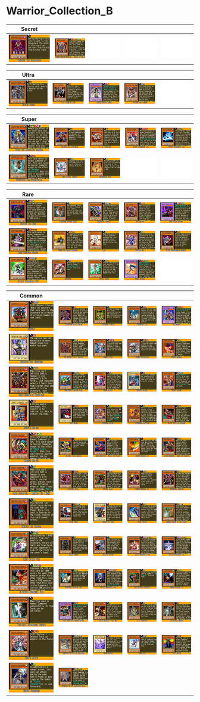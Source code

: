# Warrior_Collection_B

|Secret| | | | |
|---|---|---|---|---|
|[![Makyura the Destructor ](../images/WC6-EN/0991-MakyuratheDestructor-WC6-EN-VG.png)](https://yugipedia.com/wiki/Makyura_the_Destructor_(World_Championship_2006))|[![Black Luster Soldier - Envoy of the Beginning ](../images/WC6-EN/1421-BlackLusterSoldierEnvoyoftheBeginning-WC6-EN-VG.png)](https://yugipedia.com/wiki/Black_Luster_Soldier_-_Envoy_of_the_Beginning_(World_Championship_2006))|![Blank](../images/Blank.png)|![Blank](../images/Blank.png)|![Blank](../images/Blank.png)|

|Ultra| | | | |
|---|---|---|---|---|
|[![Exiled Force ](../images/WC6-EN/1019-ExiledForce-WC6-EN-VG.png)](https://yugipedia.com/wiki/Exiled_Force_(World_Championship_2006))|[![D.D. Warrior Lady ](../images/WC6-EN/1327-DDWarriorLady-WC6-EN-VG.png)](https://yugipedia.com/wiki/D.D._Warrior_Lady_(World_Championship_2006))|[![Alkana Knight Joker ](../images/WC6-EN/1936-AlkanaKnightJoker-WC6-EN-VG.png)](https://yugipedia.com/wiki/Alkana_Knight_Joker_(World_Championship_2006))|[![Gilford the Legend ](../images/WC6-EN/1937-GilfordtheLegend-WC6-EN-VG.png)](https://yugipedia.com/wiki/Gilford_the_Legend_(World_Championship_2006))|![Blank](../images/Blank.png)|

|Super| | | | |
|---|---|---|---|---|
|[![Freed the Matchless General ](../images/WC6-EN/1013-FreedtheMatchlessGeneral-WC6-EN-VG.png)](https://yugipedia.com/wiki/Freed_the_Matchless_General_(World_Championship_2006))|[![Gilford the Lightning ](../images/WC6-EN/1133-GilfordtheLightning-WC6-EN-VG.png)](https://yugipedia.com/wiki/Gilford_the_Lightning_(World_Championship_2006))|[![D. D. Assailant ](../images/WC6-EN/1503-DDAssailant-WC6-EN-VG.png)](https://yugipedia.com/wiki/D._D._Assailant_(World_Championship_2006))|[![Silent Swordsman LV7 ](../images/WC6-EN/1692-SilentSwordsmanLV7-WC6-EN-VG.png)](https://yugipedia.com/wiki/Silent_Swordsman_LV7_(World_Championship_2006))|[![Mystic Swordsman LV6 ](../images/WC6-EN/1704-MysticSwordsmanLV6-WC6-EN-VG.png)](https://yugipedia.com/wiki/Mystic_Swordsman_LV6_(World_Championship_2006))|
|[![Gearfried the Swordmaster ](../images/WC6-EN/1772-GearfriedtheSwordmaster-WC6-EN-VG.png)](https://yugipedia.com/wiki/Gearfried_the_Swordmaster_(World_Championship_2006))|[![Holy Knight Ishzark ](../images/WC6-EN/1871-HolyKnightIshzark-WC6-EN-VG.png)](https://yugipedia.com/wiki/Holy_Knight_Ishzark_(World_Championship_2006))|[![Homunculus Gold ](../images/WC6-EN/2075-HomunculusGold-WC6-EN-VG.png)](https://yugipedia.com/wiki/Homunculus_Gold_(World_Championship_2006))|![Blank](../images/Blank.png)|![Blank](../images/Blank.png)|

|Rare| | | | |
|---|---|---|---|---|
|[![Zombyra the Dark ](../images/WC6-EN/0955-ZombyratheDark-WC6-EN-VG.png)](https://yugipedia.com/wiki/Zombyra_the_Dark_(World_Championship_2006))|[![Amazoness Swords Woman ](../images/WC6-EN/0990-AmazonessSwordsWoman-WC6-EN-VG.png)](https://yugipedia.com/wiki/Amazoness_Swords_Woman_(World_Championship_2006))|[![Marauding Captain ](../images/WC6-EN/1015-MaraudingCaptain-WC6-EN-VG.png)](https://yugipedia.com/wiki/Marauding_Captain_(World_Championship_2006))|[![Don Zaloog ](../images/WC6-EN/1111-DonZaloog-WC6-EN-VG.png)](https://yugipedia.com/wiki/Don_Zaloog_(World_Championship_2006))|[![Dark Flare Knight ](../images/WC6-EN/1307-DarkFlareKnight-WC6-EN-VG.png)](https://yugipedia.com/wiki/Dark_Flare_Knight_(World_Championship_2006))|
|[![Dark Magician Knight ](../images/WC6-EN/1353-DarkMagicianKnight-WC6-EN-VG.png)](https://yugipedia.com/wiki/Dark_Magician_Knight_(World_Championship_2006))|[![Freed the Brave Wanderer ](../images/WC6-EN/1411-FreedtheBraveWanderer-WC6-EN-VG.png)](https://yugipedia.com/wiki/Freed_the_Brave_Wanderer_(World_Championship_2006))|[![Teva ](../images/WC6-EN/1504-Teva-WC6-EN-VG.png)](https://yugipedia.com/wiki/Teva_(World_Championship_2006))|[![Maximum Six ](../images/WC6-EN/1506-MaximumSix-WC6-EN-VG.png)](https://yugipedia.com/wiki/Maximum_Six_(World_Championship_2006))|[![Ninja Grandmaster Sasuke ](../images/WC6-EN/1644-NinjaGrandmasterSasuke-WC6-EN-VG.png)](https://yugipedia.com/wiki/Ninja_Grandmaster_Sasuke_(World_Championship_2006))|
|[![Silent Swordsman LV5 ](../images/WC6-EN/1691-SilentSwordsmanLV5-WC6-EN-VG.png)](https://yugipedia.com/wiki/Silent_Swordsman_LV5_(World_Championship_2006))|[![Kaibaman ](../images/WC6-EN/1812-Kaibaman-WC6-EN-VG.png)](https://yugipedia.com/wiki/Kaibaman_(World_Championship_2006))|[![Etoile Cyber ](../images/WC6-EN/1953-EtoileCyber-WC6-EN-VG.png)](https://yugipedia.com/wiki/Etoile_Cyber_(World_Championship_2006))|[![Cyber Blader ](../images/WC6-EN/1956-CyberBlader-WC6-EN-VG.png)](https://yugipedia.com/wiki/Cyber_Blader_(World_Championship_2006))|![Blank](../images/Blank.png)|

|Common| | | | |
|---|---|---|---|---|
|[![Supply ](../images/WC6-EN/0969-Supply-WC6-EN-VG.png)](https://yugipedia.com/wiki/Supply_(World_Championship_2006))|[![Amazoness Chain Master ](../images/WC6-EN/0995-AmazonessChainMaster-WC6-EN-VG.png)](https://yugipedia.com/wiki/Amazoness_Chain_Master_(World_Championship_2006))|[![Amazoness Fighter ](../images/WC6-EN/0998-AmazonessFighter-WC6-EN-VG.png)](https://yugipedia.com/wiki/Amazoness_Fighter_(World_Championship_2006))|[![Throwstone Unit ](../images/WC6-EN/1014-ThrowstoneUnit-WC6-EN-VG.png)](https://yugipedia.com/wiki/Throwstone_Unit_(World_Championship_2006))|[![Ryu Senshi ](../images/WC6-EN/1016-RyuSenshi-WC6-EN-VG.png)](https://yugipedia.com/wiki/Ryu_Senshi_(World_Championship_2006))|
|[![Warrior Dai Grepher ](../images/WC6-EN/1017-WarriorDaiGrepher-WC6-EN-VG.png)](https://yugipedia.com/wiki/Warrior_Dai_Grepher_(World_Championship_2006))|[![The Hunter with 7 Weapons ](../images/WC6-EN/1020-TheHunterwith7Weapons-WC6-EN-VG.png)](https://yugipedia.com/wiki/The_Hunter_with_7_Weapons_(World_Championship_2006))|[![Shadow Tamer ](../images/WC6-EN/1021-ShadowTamer-WC6-EN-VG.png)](https://yugipedia.com/wiki/Shadow_Tamer_(World_Championship_2006))|[![Dragon Manipulator ](../images/WC6-EN/1022-DragonManipulator-WC6-EN-VG.png)](https://yugipedia.com/wiki/Dragon_Manipulator_(World_Championship_2006))|[![Sasuke Samurai ](../images/WC6-EN/1098-SasukeSamurai-WC6-EN-VG.png)](https://yugipedia.com/wiki/Sasuke_Samurai_(World_Championship_2006))|
|[![Dark Scorpion Burglars ](../images/WC6-EN/1110-DarkScorpionBurglars-WC6-EN-VG.png)](https://yugipedia.com/wiki/Dark_Scorpion_Burglars_(World_Championship_2006))|[![Toon Goblin Attack Force ](../images/WC6-EN/1142-ToonGoblinAttackForce-WC6-EN-VG.png)](https://yugipedia.com/wiki/Toon_Goblin_Attack_Force_(World_Championship_2006))|[![Blade Knight ](../images/WC6-EN/1147-BladeKnight-WC6-EN-VG.png)](https://yugipedia.com/wiki/Blade_Knight_(World_Championship_2006))|[![Queen's Knight ](../images/WC6-EN/1158-QueensKnight-WC6-EN-VG.png)](https://yugipedia.com/wiki/Queen%27s_Knight_(World_Championship_2006))|[![King's Knight ](../images/WC6-EN/1207-KingsKnight-WC6-EN-VG.png)](https://yugipedia.com/wiki/King%27s_Knight_(World_Championship_2006))|
|[![Jack's Knight ](../images/WC6-EN/1208-JacksKnight-WC6-EN-VG.png)](https://yugipedia.com/wiki/Jack%27s_Knight_(World_Championship_2006))|[![Dark Blade ](../images/WC6-EN/1217-DarkBlade-WC6-EN-VG.png)](https://yugipedia.com/wiki/Dark_Blade_(World_Championship_2006))|[![Amazoness Paladin ](../images/WC6-EN/1266-AmazonessPaladin-WC6-EN-VG.png)](https://yugipedia.com/wiki/Amazoness_Paladin_(World_Championship_2006))|[![Amazoness Blowpiper ](../images/WC6-EN/1267-AmazonessBlowpiper-WC6-EN-VG.png)](https://yugipedia.com/wiki/Amazoness_Blowpiper_(World_Championship_2006))|[![Cliff the Trap Remover ](../images/WC6-EN/1282-ClifftheTrapRemover-WC6-EN-VG.png)](https://yugipedia.com/wiki/Cliff_the_Trap_Remover_(World_Championship_2006))|
|[![Mirage Knight ](../images/WC6-EN/1308-MirageKnight-WC6-EN-VG.png)](https://yugipedia.com/wiki/Mirage_Knight_(World_Championship_2006))|[![Blindly Loyal Goblin ](../images/WC6-EN/1322-BlindlyLoyalGoblin-WC6-EN-VG.png)](https://yugipedia.com/wiki/Blindly_Loyal_Goblin_(World_Championship_2006))|[![Dark Scorpion - Chick the Yellow ](../images/WC6-EN/1326-DarkScorpionChicktheYellow-WC6-EN-VG.png)](https://yugipedia.com/wiki/Dark_Scorpion_-_Chick_the_Yellow_(World_Championship_2006))|[![Sasuke Samurai #2 ](../images/WC6-EN/1361-SasukeSamurai2-WC6-EN-VG.png)](https://yugipedia.com/wiki/Sasuke_Samurai_2_(World_Championship_2006))|[![Dark Scorpion - Gorg the Strong ](../images/WC6-EN/1362-DarkScorpionGorgtheStrong-WC6-EN-VG.png)](https://yugipedia.com/wiki/Dark_Scorpion_-_Gorg_the_Strong_(World_Championship_2006))|
|[![Dark Scorpion - Meanae the Thorn ](../images/WC6-EN/1363-DarkScorpionMeanaetheThorn-WC6-EN-VG.png)](https://yugipedia.com/wiki/Dark_Scorpion_-_Meanae_the_Thorn_(World_Championship_2006))|[![Crimson Ninja ](../images/WC6-EN/1404-CrimsonNinja-WC6-EN-VG.png)](https://yugipedia.com/wiki/Crimson_Ninja_(World_Championship_2006))|[![Strike Ninja ](../images/WC6-EN/1405-StrikeNinja-WC6-EN-VG.png)](https://yugipedia.com/wiki/Strike_Ninja_(World_Championship_2006))|[![Sasuke Samurai #3 ](../images/WC6-EN/1408-SasukeSamurai3-WC6-EN-VG.png)](https://yugipedia.com/wiki/Sasuke_Samurai_3_(World_Championship_2006))|[![Chaosrider Gustaph ](../images/WC6-EN/1414-ChaosriderGustaph-WC6-EN-VG.png)](https://yugipedia.com/wiki/Chaosrider_Gustaph_(World_Championship_2006))|
|[![Mataza the Zapper ](../images/WC6-EN/1474-MatazatheZapper-WC6-EN-VG.png)](https://yugipedia.com/wiki/Mataza_the_Zapper_(World_Championship_2006))|[![Getsu Fuhma ](../images/WC6-EN/1477-GetsuFuhma-WC6-EN-VG.png)](https://yugipedia.com/wiki/Getsu_Fuhma_(World_Championship_2006))|[![Warrior of Zera ](../images/WC6-EN/1510-WarriorofZera-WC6-EN-VG.png)](https://yugipedia.com/wiki/Warrior_of_Zera_(World_Championship_2006))|[![Disc Fighter ](../images/WC6-EN/1533-DiscFighter-WC6-EN-VG.png)](https://yugipedia.com/wiki/Disc_Fighter_(World_Championship_2006))|[![Arcane Archer of the Forest ](../images/WC6-EN/1534-ArcaneArcheroftheForest-WC6-EN-VG.png)](https://yugipedia.com/wiki/Arcane_Archer_of_the_Forest_(World_Championship_2006))|
|[![Lady Ninja Yae ](../images/WC6-EN/1535-LadyNinjaYae-WC6-EN-VG.png)](https://yugipedia.com/wiki/Lady_Ninja_Yae_(World_Championship_2006))|[![Nubian Guard ](../images/WC6-EN/1574-NubianGuard-WC6-EN-VG.png)](https://yugipedia.com/wiki/Nubian_Guard_(World_Championship_2006))|[![Familiar Knight ](../images/WC6-EN/1618-FamiliarKnight-WC6-EN-VG.png)](https://yugipedia.com/wiki/Familiar_Knight_(World_Championship_2006))|[![Mystic Swordsman LV2 ](../images/WC6-EN/1637-MysticSwordsmanLV2-WC6-EN-VG.png)](https://yugipedia.com/wiki/Mystic_Swordsman_LV2_(World_Championship_2006))|[![Mystic Swordsman LV4 ](../images/WC6-EN/1638-MysticSwordsmanLV4-WC6-EN-VG.png)](https://yugipedia.com/wiki/Mystic_Swordsman_LV4_(World_Championship_2006))|
|[![Ultimate Baseball Kid ](../images/WC6-EN/1646-UltimateBaseballKid-WC6-EN-VG.png)](https://yugipedia.com/wiki/Ultimate_Baseball_Kid_(World_Championship_2006))|[![Penumbral Soldier Lady ](../images/WC6-EN/1658-PenumbralSoldierLady-WC6-EN-VG.png)](https://yugipedia.com/wiki/Penumbral_Soldier_Lady_(World_Championship_2006))|[![Silent Swordsman LV3 ](../images/WC6-EN/1690-SilentSwordsmanLV3-WC6-EN-VG.png)](https://yugipedia.com/wiki/Silent_Swordsman_LV3_(World_Championship_2006))|[![The Creator Incarnate ](../images/WC6-EN/1702-TheCreatorIncarnate-WC6-EN-VG.png)](https://yugipedia.com/wiki/The_Creator_Incarnate_(World_Championship_2006))|[![Sasuke Samurai #4 ](../images/WC6-EN/1709-SasukeSamurai4-WC6-EN-VG.png)](https://yugipedia.com/wiki/Sasuke_Samurai_4_(World_Championship_2006))|
|[![Tactical Espionage Expert ](../images/WC6-EN/1716-TacticalEspionageExpert-WC6-EN-VG.png)](https://yugipedia.com/wiki/Tactical_Espionage_Expert_(World_Championship_2006))|[![Dark Blade the Dragon Knight ](../images/WC6-EN/1728-DarkBladetheDragonKnight-WC6-EN-VG.png)](https://yugipedia.com/wiki/Dark_Blade_the_Dragon_Knight_(World_Championship_2006))|[![Armed Samurai - Ben Kei ](../images/WC6-EN/1773-ArmedSamuraiBenKei-WC6-EN-VG.png)](https://yugipedia.com/wiki/Armed_Samurai_-_Ben_Kei_(World_Championship_2006))|[![D.D. Survivor ](../images/WC6-EN/1836-DDSurvivor-WC6-EN-VG.png)](https://yugipedia.com/wiki/D.D._Survivor_(World_Championship_2006))|[![Mid Shield Gardna ](../images/WC6-EN/1837-MidShieldGardna-WC6-EN-VG.png)](https://yugipedia.com/wiki/Mid_Shield_Gardna_(World_Championship_2006))|
|[![White Ninja ](../images/WC6-EN/1838-WhiteNinja-WC6-EN-VG.png)](https://yugipedia.com/wiki/White_Ninja_(World_Championship_2006))|[![Warrior Lady of the Wasteland ](../images/WC6-EN/1938-WarriorLadyoftheWasteland-WC6-EN-VG.png)](https://yugipedia.com/wiki/Warrior_Lady_of_the_Wasteland_(World_Championship_2006))|[![Blade Skater ](../images/WC6-EN/1945-BladeSkater-WC6-EN-VG.png)](https://yugipedia.com/wiki/Blade_Skater_(World_Championship_2006))|[![Hero Kid ](../images/WC6-EN/2016-HeroKid-WC6-EN-VG.png)](https://yugipedia.com/wiki/Hero_Kid_(World_Championship_2006))|[![D.D. Guide ](../images/WC6-EN/2035-DDGuide-WC6-EN-VG.png)](https://yugipedia.com/wiki/D.D._Guide_(World_Championship_2006))|
|[![Chain Thrasher ](../images/WC6-EN/2036-ChainThrasher-WC6-EN-VG.png)](https://yugipedia.com/wiki/Chain_Thrasher_(World_Championship_2006))|[![Disciple of the Forbidden Spell ](../images/WC6-EN/2037-DiscipleoftheForbiddenSpell-WC6-EN-VG.png)](https://yugipedia.com/wiki/Disciple_of_the_Forbidden_Spell_(World_Championship_2006))